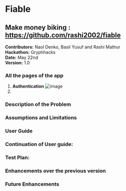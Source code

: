 # Fiable

## Make money biking : https://github.com/rashi2002/fiable

**Contributors:** Naol Denko, Basil Yusuf and Rashi Mathur <br>
**Hackathon:** Gryphhacks <br>
**Date:** May 22nd <br>
**Version:** 1.0 <br>

### All the pages of the app
1. **Authentication**
![image](https://user-images.githubusercontent.com/92009321/169708663-b3d81d5c-aa72-4ba7-9187-45f3bee3d669.png)
2. 


### Description of the Problem

### Assumptions and Limitations

### User Guide

### Continuation of User guide: 

### Test Plan: 

### Enhancements over the previous version

### Future Enhancements

